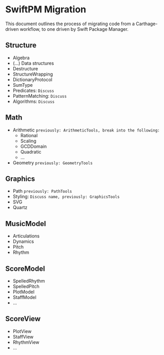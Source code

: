 # SwiftPM Migration

This document outlines the process of migrating code from a Carthage-driven workflow, to one driven by Swift Package Manager.

## Structure
- Algebra
- (...) Data structures
- Destructure
- StructureWrapping
- DictionaryProtocol
- SumType
- Predicates: `Discuss`
- PatternMatching: `Discuss`
- Algorithms: `Discuss`

## Math
- Arithmetic `previously: ArithmeticTools, break into the following:`
  - Rational
  - Scaling
  - GCDDomain
  - Quadratic
  - ...
- Geometry `previously: GeometryTools`

## Graphics
- Path `previously: PathTools`
- Styling: `Discuss name, previously: GraphicsTools`
- SVG
- Quartz

## MusicModel
- Articulations
- Dynamics
- Pitch
- Rhythm

## ScoreModel
- SpelledRhythm
- SpelledPitch
- PlotModel
- StaffModel
- ...

## ScoreView
- PlotView
- StaffView
- RhythmView
- ...
